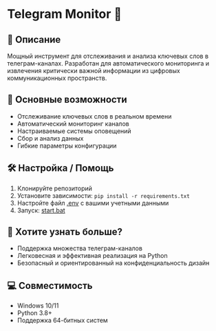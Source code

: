 # Telegram Monitor 🤖

## 📝 Описание
Мощный инструмент для отслеживания и анализа ключевых слов в телеграм-каналах. Разработан для автоматического мониторинга и извлечения критически важной информации из цифровых коммуникационных пространств.

## 🌟 Основные возможности
- Отслеживание ключевых слов в реальном времени
- Автоматический мониторинг каналов
- Настраиваемые системы оповещений
- Сбор и анализ данных
- Гибкие параметры конфигурации

## 🛠 Настройка / Помощь
1. Клонируйте репозиторий
2. Установите зависимости: `pip install -r requirements.txt`
3. Настройте файл [.env](cci:7://file:///C:/Users/FU/Documents/repositorgithub/telegram_monitor/.env:0:0-0:0) с вашими учетными данными
4. Запуск: [start.bat](cci:7://file:///C:/Users/FU/Documents/repositorgithub/telegram_monitor/start.bat:0:0-0:0)

## 🤔 Хотите узнать больше?
- Поддержка множества телеграм-каналов
- Легковесная и эффективная реализация на Python
- Безопасный и ориентированный на конфиденциальность дизайн

## 💻 Совместимость
- Windows 10/11
- Python 3.8+
- Поддержка 64-битных систем
